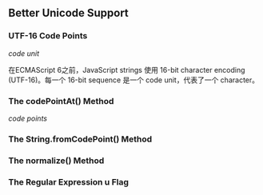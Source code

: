 ## Better Unicode Support

### UTF-16 Code Points

_code unit_

在ECMAScript 6之前，JavaScript strings 使用 16-bit character encoding \(UTF-16\)。每一个 16-bit sequence 是一个 code unit，代表了一个 character。

### The codePointAt\(\) Method

_code points_

### The String.fromCodePoint\(\) Method

### The normalize\(\) Method

### The Regular Expression u Flag



